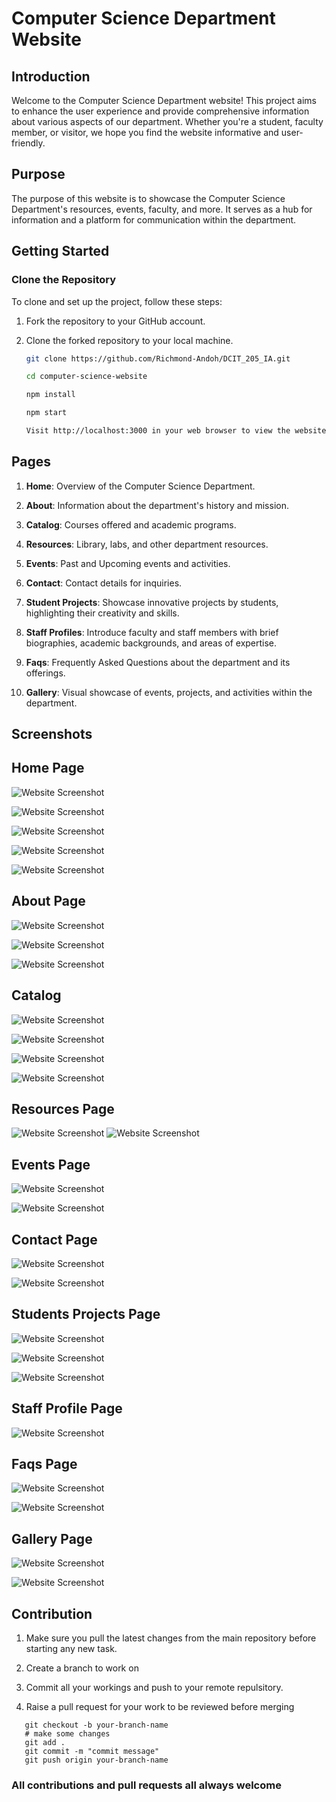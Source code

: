 
# Computer Science Department Website

## Introduction

Welcome to the Computer Science Department website! This project aims to enhance the user experience and provide comprehensive information about various aspects of our department. Whether you're a student, faculty member, or visitor, we hope you find the website informative and user-friendly.

## Purpose

The purpose of this website is to showcase the Computer Science Department's resources, events, faculty, and more. It serves as a hub for information and a platform for communication within the department.

## Getting Started

### Clone the Repository

To clone and set up the project, follow these steps:

1. Fork the repository to your GitHub account.

2. Clone the forked repository to your local machine.

   ```bash
   git clone https://github.com/Richmond-Andoh/DCIT_205_IA.git

   cd computer-science-website

   npm install

   npm start

   Visit http://localhost:3000 in your web browser to view the website.


## Pages

1. **Home**: Overview of the Computer Science Department.

2. **About**: Information about the department's history and mission.

3. **Catalog**: Courses offered and academic programs.

4. **Resources**: Library, labs, and other department resources.

5. **Events**: Past and Upcoming events and activities.

6. **Contact**: Contact details for inquiries.

7. **Student Projects**: Showcase innovative projects by students, highlighting their creativity and skills.

8. **Staff Profiles**: Introduce faculty and staff members with brief biographies, academic backgrounds, and areas of expertise.

9. **Faqs**: Frequently Asked Questions about the department and its offerings.
8. **Gallery**: Visual showcase of events, projects, and activities within the department.


## Screenshots
<h2>Home Page</h2>

![Website Screenshot](/dcit_205_ia/src/images/homeShot-1.JPG)

![Website Screenshot](/dcit_205_ia/src/images/homeShot-2.JPG)

![Website Screenshot](/dcit_205_ia/src/images/homeShot-3.JPG)

![Website Screenshot](/dcit_205_ia/src/images/homeShot-4.JPG)

![Website Screenshot](/dcit_205_ia/src/images/homeShot-5.JPG)

<h2>About Page</h2>

![Website Screenshot](/dcit_205_ia/src/images/aboutShot-1.JPG)

![Website Screenshot](/dcit_205_ia/src/images/aboutShot-2.JPG)

![Website Screenshot](/dcit_205_ia/src/images/aboutShot-3.JPG)

<h2>Catalog</h2>

![Website Screenshot](/dcit_205_ia/src/images/catalogShop-1.JPG)

![Website Screenshot](/dcit_205_ia/src/images/catalogShot-2.JPG)

![Website Screenshot](/dcit_205_ia/src/images/catalopShop-3.JPG)

![Website Screenshot](/dcit_205_ia/src/images/cataloShot-4.JPG)

<h2>Resources Page</h2>

![Website Screenshot](/dcit_205_ia/src/images/resource1.JPG)
![Website Screenshot](/dcit_205_ia/src/images/resource2.JPG)



<h2>Events Page</h2>

![Website Screenshot](/dcit_205_ia/src/images/eventShot-1.JPG)

![Website Screenshot](/dcit_205_ia/src/images/eventShot-2.JPG)

<h2>Contact Page</h2>

![Website Screenshot](/dcit_205_ia/src/images/contact1.JPG)

![Website Screenshot](/dcit_205_ia/src/images/screen-contact.JPG)

<h2>Students Projects Page</h2>

![Website Screenshot](/dcit_205_ia/src/images/project1.JPG)

![Website Screenshot](/dcit_205_ia/src/images/project.jpg)

![Website Screenshot](/dcit_205_ia/src/images/project-2.JPG)

<h2>Staff Profile Page</h2>

![Website Screenshot](/dcit_205_ia/src/images/staff.JPG)

<h2>Faqs Page</h2>

![Website Screenshot](/dcit_205_ia/src/images/faqs.JPG)

![Website Screenshot](/dcit_205_ia/src/images/faqs1.JPG)

<h2>Gallery Page</h2>

![Website Screenshot](/dcit_205_ia/src/images/gallery.JPG)

![Website Screenshot](/dcit_205_ia/src/images/gallery1.JPG)

## Contribution

1. Make sure you pull the latest changes from the main repository before starting any new task.

2. Create a branch to work on

3. Commit all your workings and push to your remote repulsitory.

4. Raise a pull request for your work to be reviewed before merging
```
   git checkout -b your-branch-name
   # make some changes
   git add .
   git commit -m "commit message"
   git push origin your-branch-name
```
### All contributions and pull requests all always welcome